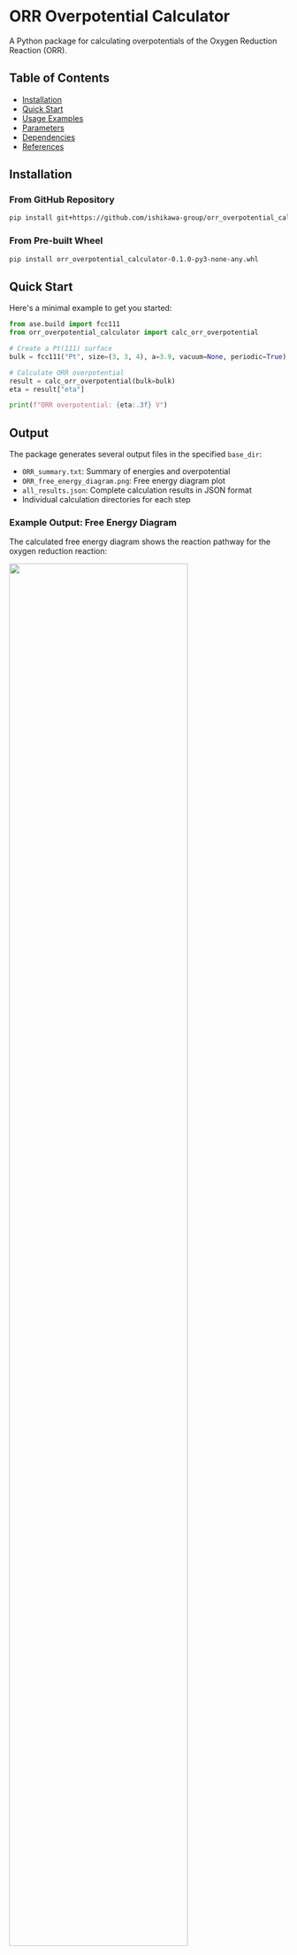 # ORR Overpotential Calculator

A Python package for calculating overpotentials of the Oxygen Reduction Reaction (ORR).

## Table of Contents

- [Installation](#installation)
- [Quick Start](#quick-start)
- [Usage Examples](#usage-examples)
- [Parameters](#parameters)
- [Dependencies](#dependencies)
- [References](#references)

## Installation

### From GitHub Repository

```bash
pip install git+https://github.com/ishikawa-group/orr_overpotential_calculator.git
```

### From Pre-built Wheel

```bash
pip install orr_overpotential_calculator-0.1.0-py3-none-any.whl
```

## Quick Start

Here's a minimal example to get you started:

```python
from ase.build import fcc111
from orr_overpotential_calculator import calc_orr_overpotential

# Create a Pt(111) surface
bulk = fcc111("Pt", size=(3, 3, 4), a=3.9, vacuum=None, periodic=True)

# Calculate ORR overpotential
result = calc_orr_overpotential(bulk=bulk)
eta = result["eta"]

print(f"ORR overpotential: {eta:.3f} V")
```
## Output

The package generates several output files in the specified `base_dir`:

- `ORR_summary.txt`: Summary of energies and overpotential
- `ORR_free_energy_diagram.png`: Free energy diagram plot
- `all_results.json`: Complete calculation results in JSON format
- Individual calculation directories for each step

### Example Output: Free Energy Diagram

The calculated free energy diagram shows the reaction pathway for the oxygen reduction reaction:

<img src="example/surface/result/ORR_free_energy_diagram_test.png" width="80%">

*Figure: Example of the automatically generated free energy diagram showing the 4-electron ORR pathway on a catalyst surface.*
## Usage Examples

### Basic Usage with VASP Calculator

```python
#!/usr/bin/env python3
from pathlib import Path
from typing import Dict, Any, List, Tuple

from ase.build import fcc111
from orr_overpotential_calculator import calc_orr_overpotential

# Configuration parameters
base_dir = str(Path(__file__).parent / "Pt111")
force = True  # Overwrite existing calculations
log_level = "INFO"
calc_type = "vasp"
yaml_path = str(Path(__file__).parent / "vasp.yaml")

# Create bulk structure
bulk = fcc111("Pt", size=(3, 3, 4), a=3.9, vacuum=None, periodic=True)

# Define adsorption sites for ORR intermediates
orr_adsorbates: Dict[str, List[Tuple[float, float]]] = {
    "HO2": [(0.0, 0.0), (0.5, 0.0), (0.33, 0.33), (0.66, 0.66)],  # ontop, bridge, fcc, hcp
    "O":   [(0.0, 0.0), (0.5, 0.0), (0.33, 0.33), (0.66, 0.66)],
    "OH":  [(0.0, 0.0), (0.5, 0.0), (0.33, 0.33), (0.66, 0.66)],
}

# Calculate ORR overpotential
result = calc_orr_overpotential(
    bulk=bulk,
    base_dir=base_dir,
    force=force,
    log_level=log_level,
    calc_type=calc_type,
    adsorbates=orr_adsorbates,
    yaml_path=yaml_path
)

# Extract results
eta = result["eta"]
limiting_potential = result["U_L"]

# Display results
print(f"ORR overpotential: {eta:.3f} V")
print(f"Limiting potential: {limiting_potential:.3f} V")
```

### Using MACE Calculator

```python
from ase.build import fcc111
from orr_overpotential_calculator import calc_orr_overpotential

# Create structure
bulk = fcc111("Pt", size=(3, 3, 4), a=3.9, vacuum=None, periodic=True)

# Use neural network potential
result = calc_orr_overpotential(
    bulk=bulk,
    calc_type="mace",
    base_dir="results_mace"
)

eta = result["eta"]
print(f"ORR overpotential (mace): {eta:.3f} V")
```

### Custom Adsorption Sites

```python
from ase.build import fcc111
from orr_overpotential_calculator import calc_orr_overpotential

bulk = fcc111("Pt", size=(3, 3, 4), a=3.9, vacuum=None, periodic=True)

# Define custom adsorption sites (fractional coordinates)
custom_sites = {
    "HO2": [(0.0, 0.0), (0.5, 0.5)],  # Only ontop and bridge
    "O":   [(0.33, 0.33)],             # Only fcc hollow
    "OH":  [(0.0, 0.0), (0.33, 0.33), (0.66, 0.66)],  # ontop, fcc, hcp
}

result = calc_orr_overpotential(
    bulk=bulk,
    adsorbates=custom_sites,
    base_dir="custom_sites"
)

eta = result["eta"]
print(f"ORR overpotential (custom sites): {eta:.3f} V")
```

## Parameters

### Main Function Parameters

| Parameter | Type | Default | Description |
|-----------|------|---------|-------------|
| `bulk` | `Atoms` | Required | ASE Atoms object representing the bulk structure |
| `base_dir` | `str` | `"result/matter_sim"` | Directory for saving calculation results |
| `force` | `bool` | `False` | Whether to overwrite existing calculations |
| `log_level` | `str` | `"INFO"` | Logging level ("DEBUG", "INFO", "WARNING", "ERROR") |
| `calc_type` | `str` | `"mace"` | Calculator type ("vasp", "mace") |
| `adsorbates` | `Dict` | `None` | Custom adsorption site definitions (optional) |
| `yaml_path` | `str` | `None` | Path to VASP configuration file (required for VASP) |


## Dependencies

### Required Packages

- **numpy**: Numerical computing
- **matplotlib**: Plotting and visualization
- **ase**: Atomic Simulation Environment
- **pathlib**: Path handling (Python standard library)
- **typing**: Type hints (Python standard library)

### Optional Calculator Dependencies

- **VASP**: Vienna Ab initio Simulation Package (for `calc_type="vasp"`)
- **mace**: Neural Network Potential for Materials Simulation (for `calc_type="mace"`)

### Installation of Calculator Dependencies

```bash
# For mace
pip install mace
```

## Output Files

The package generates several output files in the specified `base_dir`:

- `ORR_summary.txt`: Summary of energies and overpotential
- `ORR_free_energy_diagram.png`: Free energy diagram plot
- `all_results.json`: Complete calculation results in JSON format
- Individual calculation directories for each step

## References

1. **Nørskov, J. K., Rossmeisl, J., Logadottir, A., & Lindqvist, L.** (2004). Origin of the Overpotential for Oxygen Reduction at a Fuel-Cell Cathode. *The Journal of Physical Chemistry B*, 108(46), 17886-17892. [https://doi.org/10.1021/jp047349j](https://doi.org/10.1021/jp047349j)

2. **Zhang, Q., & Asthagiri, A.** (2019). Solvation effects on DFT predictions of ORR activity on metal surfaces. *Catalysis Today*, 323, 35-43. [https://doi.org/10.1016/j.cattod.2018.07.036](https://doi.org/10.1016/j.cattod.2018.07.036)

3. **Nair, A. S., & Pathak, B.** (2019). Importance of Dispersion and Relativistic Effects for ORR Overpotential Calculation on Pt(111) surface. *arXiv:1908.08697*. [https://doi.org/10.48550/arXiv.1908.08697](https://doi.org/10.48550/arXiv.1908.08697)

4. **Bajdich, M., García-Mota, M., Vojvodic, A., Nørskov, J. K., & Bell, A. T.** (2013). Theoretical Investigation of the Activity of Cobalt Oxides for the Electrochemical Oxidation of Water. *Journal of the American Chemical Society*, 135(36), 13521-13530. [https://doi.org/10.1021/ja405997s](https://doi.org/10.1021/ja405997s)

5. **Daniel Martín Yerga.** (2019). Practical introduction to DFT for Electrocatalysis – 1. Free energy diagrams. [https://dyerga.org/blog/2019/02/09/practical-introduction-to-dft-for-electrocatalysis-1-free-energy-diagrams/](https://dyerga.org/blog/2019/02/09/practical-introduction-to-dft-for-electrocatalysis-1-free-energy-diagrams/)

## License

MIT lincense

